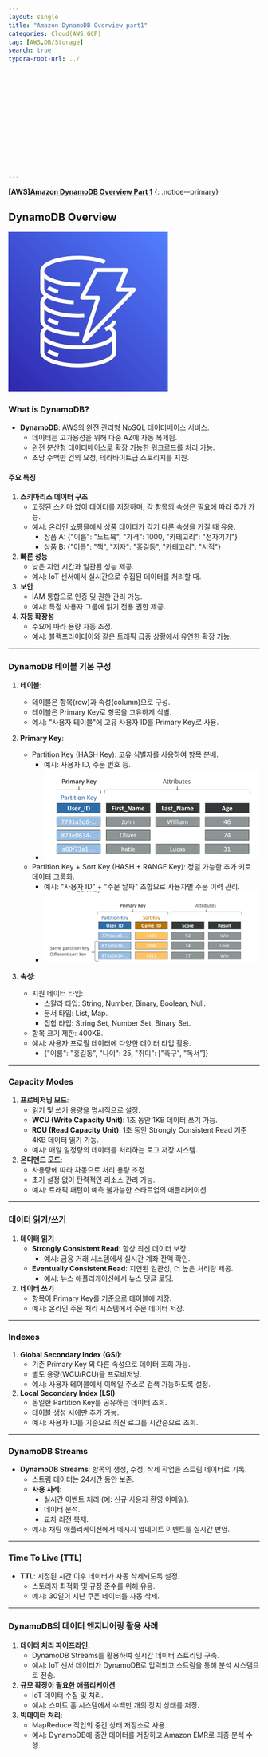 ```yaml
---
layout: single
title: "Amazon DynamoDB Overview part1"
categories: Cloud(AWS,GCP)
tag: [AWS,DB/Storage]
search: true
typora-root-url: ../













---
```




**[**AWS**]**[**Amazon DynamoDB Overview Part 1**](https://park-chanyeong.github.io)
{: .notice--primary}

## DynamoDB Overview

![image-20241211035030209](/images/2024-12-10-aws_dynamodb/image-20241211035030209.png)

### What is DynamoDB?
- **DynamoDB**: AWS의 완전 관리형 NoSQL 데이터베이스 서비스.
  - 데이터는 고가용성을 위해 다중 AZ에 자동 복제됨.
  - 완전 분산형 데이터베이스로 확장 가능한 워크로드를 처리 가능.
  - 초당 수백만 건의 요청, 테라바이트급 스토리지를 지원.

#### 주요 특징
1. **스키마리스 데이터 구조**
   - 고정된 스키마 없이 데이터를 저장하며, 각 항목의 속성은 필요에 따라 추가 가능.
   - 예시: 온라인 쇼핑몰에서 상품 데이터가 각기 다른 속성을 가질 때 유용.
     - 상품 A: {"이름": "노트북", "가격": 1000, "카테고리": "전자기기"}
     - 상품 B: {"이름": "책", "저자": "홍길동", "카테고리": "서적"}
2. **빠른 성능**
   - 낮은 지연 시간과 일관된 성능 제공.
   - 예시: IoT 센서에서 실시간으로 수집된 데이터를 처리할 때.
3. **보안**
   - IAM 통합으로 인증 및 권한 관리 가능.
   - 예시: 특정 사용자 그룹에 읽기 전용 권한 제공.
4. **자동 확장성**
   - 수요에 따라 용량 자동 조정.
   - 예시: 블랙프라이데이와 같은 트래픽 급증 상황에서 유연한 확장 가능.

---

### DynamoDB 테이블 기본 구성
1. **테이블**:
   - 테이블은 항목(row)과 속성(column)으로 구성.
   - 테이블은 Primary Key로 항목을 고유하게 식별.
   - 예시: "사용자 테이블"에 고유 사용자 ID를 Primary Key로 사용.

2. **Primary Key**:
   - Partition Key (HASH Key): 고유 식별자를 사용하여 항목 분배.
     - 예시: 사용자 ID, 주문 번호 등.
     - ![image-20241211035129809](/images/2024-12-10-aws_dynamodb/image-20241211035129809.png)
   - Partition Key + Sort Key (HASH + RANGE Key): 정렬 가능한 추가 키로 데이터 그룹화.
     - 예시: "사용자 ID" + "주문 날짜" 조합으로 사용자별 주문 이력 관리.
     - ![image-20241211035110509](/images/2024-12-10-aws_dynamodb/image-20241211035110509.png)
   
3. **속성**:
   - 지원 데이터 타입:
     - 스칼라 타입: String, Number, Binary, Boolean, Null.
     - 문서 타입: List, Map.
     - 집합 타입: String Set, Number Set, Binary Set.
   - 항목 크기 제한: 400KB.
   - 예시: 사용자 프로필 데이터에 다양한 데이터 타입 활용.
     - {"이름": "홍길동", "나이": 25, "취미": ["축구", "독서"]}

---

### Capacity Modes
1. **프로비저닝 모드**:
   - 읽기 및 쓰기 용량을 명시적으로 설정.
   - **WCU (Write Capacity Unit)**: 1초 동안 1KB 데이터 쓰기 가능.
   - **RCU (Read Capacity Unit)**: 1초 동안 Strongly Consistent Read 기준 4KB 데이터 읽기 가능.
   - 예시: 매일 일정량의 데이터를 처리하는 로그 저장 시스템.
2. **온디맨드 모드**:
   - 사용량에 따라 자동으로 처리 용량 조정.
   - 초기 설정 없이 탄력적인 리소스 관리 가능.
   - 예시: 트래픽 패턴이 예측 불가능한 스타트업의 애플리케이션.

---

### 데이터 읽기/쓰기
1. **데이터 읽기**
   - **Strongly Consistent Read**: 항상 최신 데이터 보장.
     - 예시: 금융 거래 시스템에서 실시간 계좌 잔액 확인.
   - **Eventually Consistent Read**: 지연된 일관성, 더 높은 처리량 제공.
     - 예시: 뉴스 애플리케이션에서 뉴스 댓글 로딩.
2. **데이터 쓰기**
   - 항목이 Primary Key를 기준으로 테이블에 저장.
   - 예시: 온라인 주문 처리 시스템에서 주문 데이터 저장.

---

### Indexes
1. **Global Secondary Index (GSI)**:
   - 기존 Primary Key 외 다른 속성으로 데이터 조회 가능.
   - 별도 용량(WCU/RCU)을 프로비저닝.
   - 예시: 사용자 테이블에서 이메일 주소로 검색 가능하도록 설정.
2. **Local Secondary Index (LSI)**:
   - 동일한 Partition Key를 공유하는 데이터 조회.
   - 테이블 생성 시에만 추가 가능.
   - 예시: 사용자 ID를 기준으로 최신 로그를 시간순으로 조회.

---

### DynamoDB Streams
- **DynamoDB Streams**: 항목의 생성, 수정, 삭제 작업을 스트림 데이터로 기록.
  - 스트림 데이터는 24시간 동안 보존.
  - **사용 사례**:
    - 실시간 이벤트 처리 (예: 신규 사용자 환영 이메일).
    - 데이터 분석.
    - 교차 리전 복제.
  - 예시: 채팅 애플리케이션에서 메시지 업데이트 이벤트를 실시간 반영.

---

### Time To Live (TTL)
- **TTL**: 지정된 시간 이후 데이터가 자동 삭제되도록 설정.
  - 스토리지 최적화 및 규정 준수를 위해 유용.
  - 예시: 30일이 지난 쿠폰 데이터를 자동 삭제.

---

### DynamoDB의 데이터 엔지니어링 활용 사례
1. **데이터 처리 파이프라인**:
   - DynamoDB Streams를 활용하여 실시간 데이터 스트리밍 구축.
   - 예시: IoT 센서 데이터가 DynamoDB로 입력되고 스트림을 통해 분석 시스템으로 전송.
2. **규모 확장이 필요한 애플리케이션**:
   - IoT 데이터 수집 및 처리.
   - 예시: 스마트 홈 시스템에서 수백만 개의 장치 상태를 저장.
3. **빅데이터 처리**:
   - MapReduce 작업의 중간 상태 저장소로 사용.
   - 예시: DynamoDB에 중간 데이터를 저장하고 Amazon EMR로 최종 분석 수행.